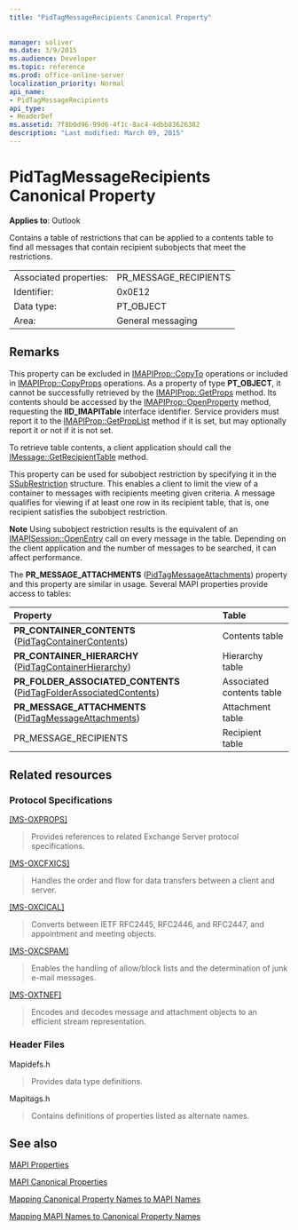 ```yaml
---
title: "PidTagMessageRecipients Canonical Property"
 
 
manager: soliver
ms.date: 3/9/2015
ms.audience: Developer
ms.topic: reference
ms.prod: office-online-server
localization_priority: Normal
api_name:
- PidTagMessageRecipients
api_type:
- HeaderDef
ms.assetid: 7f8b0d96-99d6-4f1c-8ac4-4dbb83626382
description: "Last modified: March 09, 2015"
---
```


# PidTagMessageRecipients Canonical Property

  
  
**Applies to**: Outlook 
  
Contains a table of restrictions that can be applied to a contents table to find all messages that contain recipient subobjects that meet the restrictions. 
  
|||
|:-----|:-----|
|Associated properties:  <br/> |PR_MESSAGE_RECIPIENTS  <br/> |
|Identifier:  <br/> |0x0E12  <br/> |
|Data type:  <br/> |PT_OBJECT  <br/> |
|Area:  <br/> |General messaging  <br/> |
   
## Remarks

This property can be excluded in [IMAPIProp::CopyTo](imapiprop-copyto.md) operations or included in [IMAPIProp::CopyProps](imapiprop-copyprops.md) operations. As a property of type **PT_OBJECT**, it cannot be successfully retrieved by the [IMAPIProp::GetProps](imapiprop-getprops.md) method. Its contents should be accessed by the [IMAPIProp::OpenProperty](imapiprop-openproperty.md) method, requesting the **IID_IMAPITable** interface identifier. Service providers must report it to the [IMAPIProp::GetPropList](imapiprop-getproplist.md) method if it is set, but may optionally report it or not if it is not set. 
  
To retrieve table contents, a client application should call the [IMessage::GetRecipientTable](imessage-getrecipienttable.md) method. 
  
This property can be used for subobject restriction by specifying it in the [SSubRestriction](ssubrestriction.md) structure. This enables a client to limit the view of a container to messages with recipients meeting given criteria. A message qualifies for viewing if at least one row in its recipient table, that is, one recipient satisfies the subobject restriction. 
  
 **Note** Using subobject restriction results is the equivalent of an [IMAPISession::OpenEntry](imapisession-openentry.md) call on every message in the table. Depending on the client application and the number of messages to be searched, it can affect performance. 
  
The **PR_MESSAGE_ATTACHMENTS** ([PidTagMessageAttachments](pidtagmessageattachments-canonical-property.md)) property and this property are similar in usage. Several MAPI properties provide access to tables: 
  
|**Property**|**Table**|
|:-----|:-----|
|**PR_CONTAINER_CONTENTS** ([PidTagContainerContents](pidtagcontainercontents-canonical-property.md))  <br/> |Contents table  <br/> |
|**PR_CONTAINER_HIERARCHY** ([PidTagContainerHierarchy](pidtagcontainerhierarchy-canonical-property.md))  <br/> |Hierarchy table  <br/> |
|**PR_FOLDER_ASSOCIATED_CONTENTS** ([PidTagFolderAssociatedContents](pidtagfolderassociatedcontents-canonical-property.md))  <br/> |Associated contents table  <br/> |
|**PR_MESSAGE_ATTACHMENTS** ([PidTagMessageAttachments](pidtagmessageattachments-canonical-property.md))  <br/> |Attachment table  <br/> |
|PR_MESSAGE_RECIPIENTS  <br/> |Recipient table  <br/> |
   
## Related resources

### Protocol Specifications

[[MS-OXPROPS]](http://msdn.microsoft.com/library/f6ab1613-aefe-447d-a49c-18217230b148%28Office.15%29.aspx)
  
> Provides references to related Exchange Server protocol specifications.
    
[[MS-OXCFXICS]](http://msdn.microsoft.com/library/b9752f3d-d50d-44b8-9e6b-608a117c8532%28Office.15%29.aspx)
  
> Handles the order and flow for data transfers between a client and server.
    
[[MS-OXCICAL]](http://msdn.microsoft.com/library/a685a040-5b69-4c84-b084-795113fb4012%28Office.15%29.aspx)
  
> Converts between IETF RFC2445, RFC2446, and RFC2447, and appointment and meeting objects.
    
[[MS-OXCSPAM]](http://msdn.microsoft.com/library/522f8587-4aed-4cd6-831b-40bd87862189%28Office.15%29.aspx)
  
> Enables the handling of allow/block lists and the determination of junk e-mail messages.
    
[[MS-OXTNEF]](http://msdn.microsoft.com/library/1f0544d7-30b7-4194-b58f-adc82f3763bb%28Office.15%29.aspx)
  
> Encodes and decodes message and attachment objects to an efficient stream representation.
    
### Header Files

Mapidefs.h
  
> Provides data type definitions.
    
Mapitags.h
  
> Contains definitions of properties listed as alternate names.
    
## See also



[MAPI Properties](mapi-properties.md)
  
[MAPI Canonical Properties](mapi-canonical-properties.md)
  
[Mapping Canonical Property Names to MAPI Names](mapping-canonical-property-names-to-mapi-names.md)
  
[Mapping MAPI Names to Canonical Property Names](mapping-mapi-names-to-canonical-property-names.md)

